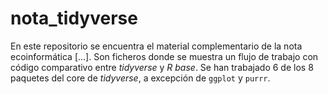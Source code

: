 # nota_tidyverse

En este repositorio se encuentra el material complementario de la nota ecoinformática [...]. Son ficheros donde se muestra un flujo de trabajo con código comparativo entre *tidyverse* y *R base*. Se han trabajado 6 de los 8 paquetes del core de *tidyverse*, a excepción de `ggplot` y `purrr`.
